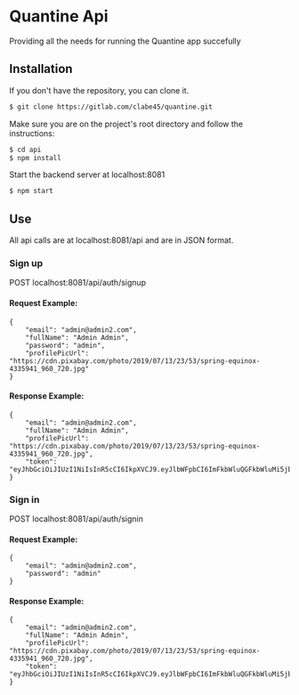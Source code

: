 # Quantine Api
Providing all the needs for running the Quantine app succefully

## Installation

If you don't have the repository, you can clone it.
```bash
$ git clone https://gitlab.com/clabe45/quantine.git
```
Make sure you are on the project's root directory and follow the instructions:
```bash
$ cd api
$ npm install
```
Start the backend server at localhost:8081
```bash
$ npm start
```

## Use
All api calls are at localhost:8081/api and are in JSON format.

### Sign up
POST localhost:8081/api/auth/signup
#### Request Example:
```
{
	"email": "admin@admin2.com",
	"fullName": "Admin Admin",
	"password": "admin",
	"profilePicUrl": "https://cdn.pixabay.com/photo/2019/07/13/23/53/spring-equinox-4335941_960_720.jpg"
}
```
#### Response Example:
```
{
    "email": "admin@admin2.com",
    "fullName": "Admin Admin",
    "profilePicUrl": "https://cdn.pixabay.com/photo/2019/07/13/23/53/spring-equinox-4335941_960_720.jpg",
    "token": "eyJhbGciOiJIUzI1NiIsInR5cCI6IkpXVCJ9.eyJlbWFpbCI6ImFkbWluQGFkbWluMi5jb20iLCJmdWxsTmFtZSI6IkFkbWluIEFkbWluIiwicHJvZmlsZVBpY1VybCI6Imh0dHBzOi8vY2RuLnBpeGFiYXkuY29tL3Bob3RvLzIwMTkvMDcvMTMvMjMvNTMvc3ByaW5nLWVxdWlub3gtNDMzNTk0MV85NjBfNzIwLmpwZyIsImlhdCI6MTU4NTY4OTIyM30.28jTwTufsaJsqLqCWIsD27aTRePrv7iLtpBdfp1jWas"
}
```


### Sign in
POST localhost:8081/api/auth/signin

#### Request Example:
```
{
	"email": "admin@admin2.com",
	"password": "admin"
}
```
#### Response Example:
```
{
    "email": "admin@admin2.com",
    "fullName": "Admin Admin",
    "profilePicUrl": "https://cdn.pixabay.com/photo/2019/07/13/23/53/spring-equinox-4335941_960_720.jpg",
    "token": "eyJhbGciOiJIUzI1NiIsInR5cCI6IkpXVCJ9.eyJlbWFpbCI6ImFkbWluQGFkbWluMi5jb20iLCJmdWxsTmFtZSI6IkFkbWluIEFkbWluIiwicHJvZmlsZVBpY1VybCI6Imh0dHBzOi8vY2RuLnBpeGFiYXkuY29tL3Bob3RvLzIwMTkvMDcvMTMvMjMvNTMvc3ByaW5nLWVxdWlub3gtNDMzNTk0MV85NjBfNzIwLmpwZyIsImlhdCI6MTU4NTY4OTM2MX0.J_Wz3TgkDqjCU6LtqmzLFxEyiHxs6blwYaZ0peVNduo"
}
```



